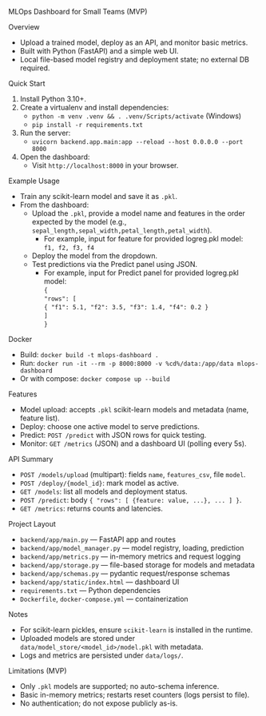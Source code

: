 MLOps Dashboard for Small Teams (MVP)

Overview
- Upload a trained model, deploy as an API, and monitor basic metrics.
- Built with Python (FastAPI) and a simple web UI.
- Local file-based model registry and deployment state; no external DB required.

Quick Start
1) Install Python 3.10+.
2) Create a virtualenv and install dependencies:
   - `python -m venv .venv && . .venv/Scripts/activate` (Windows)
   - `pip install -r requirements.txt`
3) Run the server:
   - `uvicorn backend.app.main:app --reload --host 0.0.0.0 --port 8000`
4) Open the dashboard:
   - Visit `http://localhost:8000` in your browser.

Example Usage
- Train any scikit-learn model and save it as `.pkl`.
- From the dashboard:
  - Upload the `.pkl`, provide a model name and features in the order expected by the model (e.g., `sepal_length,sepal_width,petal_length,petal_width`).
      - For example, input for feature for provided logreg.pkl model:  
         `f1, f2, f3, f4`
  - Deploy the model from the dropdown.
  - Test predictions via the Predict panel using JSON.  
      - For example, input for Predict panel for provided logreg.pkl model:  
         `{`  
            `"rows": [`  
               `{ "f1": 5.1, "f2": 3.5, "f3": 1.4, "f4": 0.2 }`  
            `]`  
         `}`  

Docker
- Build: `docker build -t mlops-dashboard .`
- Run: `docker run -it --rm -p 8000:8000 -v %cd%/data:/app/data mlops-dashboard`
- Or with compose: `docker compose up --build`

Features
- Model upload: accepts `.pkl` scikit-learn models and metadata (name, feature list).
- Deploy: choose one active model to serve predictions.
- Predict: `POST /predict` with JSON rows for quick testing.
- Monitor: `GET /metrics` (JSON) and a dashboard UI (polling every 5s).

API Summary
- `POST /models/upload` (multipart): fields `name`, `features_csv`, file `model`.
- `POST /deploy/{model_id}`: mark model as active.
- `GET /models`: list all models and deployment status.
- `POST /predict`: body `{ "rows": [ {feature: value, ...}, ... ] }`.
- `GET /metrics`: returns counts and latencies.

Project Layout
- `backend/app/main.py` — FastAPI app and routes
- `backend/app/model_manager.py` — model registry, loading, prediction
- `backend/app/metrics.py` — in-memory metrics and request logging
- `backend/app/storage.py` — file-based storage for models and metadata
- `backend/app/schemas.py` — pydantic request/response schemas
- `backend/app/static/index.html` — dashboard UI
- `requirements.txt` — Python dependencies
- `Dockerfile`, `docker-compose.yml` — containerization

Notes
- For scikit-learn pickles, ensure `scikit-learn` is installed in the runtime.
- Uploaded models are stored under `data/model_store/<model_id>/model.pkl` with metadata.
- Logs and metrics are persisted under `data/logs/`.

Limitations (MVP)
- Only `.pkl` models are supported; no auto-schema inference.
- Basic in-memory metrics; restarts reset counters (logs persist to file).
- No authentication; do not expose publicly as-is.
